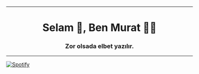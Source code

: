 
---
<h1 align="center">Selam 👋, Ben Murat 👨‍💻</h1>
<h3 align="center">Zor olsada elbet yazılır.</h3>

<!--
**Oxyce0/Oxyce0** is a ✨ _special_ ✨ repository because its `README.md` (this file) appears on your GitHub profile.

Here are some ideas to get you started:

- 🔭 I’m currently working on ...
- 🌱 I’m currently learning ...
- 👯 I’m looking to collaborate on ...
- 🤔 I’m looking for help with ...
- 💬 Ask me about ...
- 📫 How to reach me: ...
- 😄 Pronouns: ...
- ⚡ Fun fact: ...
-->
---
[![Spotify](https://novatorem-fs7z-p818mulrn-oxyce0.vercel.app/api/spotify)](https://open.spotify.com/user/mi59wrppwmjtdaor3z2caekoc)
